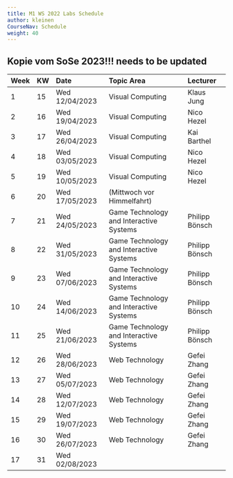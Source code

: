 ```yaml
---
title: M1 WS 2022 Labs Schedule
author: kleinen
CourseNav: Schedule
weight: 40
---
```


## Kopie vom SoSe 2023!!! needs to be updated

| Week | KW  | Date           | Topic Area                              | Lecturer    |
|:---- |:--- |:-------------- |:--------------------------------------- |:----------- |
| 1    | 15  | Wed 12/04/2023 | Visual Computing                        | Klaus Jung  |
| 2    | 16  | Wed 19/04/2023 | Visual Computing                        | Nico Hezel  |
| 3    | 17  | Wed 26/04/2023 | Visual Computing                        | Kai Barthel |
| 4    | 18  | Wed 03/05/2023 | Visual Computing                        | Nico Hezel  |
| 5    | 19  | Wed 10/05/2023 | Visual Computing                        | Nico Hezel  |
| 6    | 20  | Wed 17/05/2023 | (Mittwoch vor Himmelfahrt)              |             |
| 7    | 21  | Wed 24/05/2023 | Game Technology and Interactive Systems | Philipp Bönsch  |
| 8    | 22  | Wed 31/05/2023 | Game Technology and Interactive Systems | Philipp Bönsch  |
| 9    | 23  | Wed 07/06/2023 | Game Technology and Interactive Systems | Philipp Bönsch  |
| 10   | 24  | Wed 14/06/2023 | Game Technology and Interactive Systems | Philipp Bönsch  |
| 11   | 25  | Wed 21/06/2023 | Game Technology and Interactive Systems | Philipp Bönsch  |
| 12   | 26  | Wed 28/06/2023 | Web Technology                          | Gefei Zhang |
| 13   | 27  | Wed 05/07/2023 | Web Technology                          | Gefei Zhang |
| 14   | 28  | Wed 12/07/2023 | Web Technology                          | Gefei Zhang |
| 15   | 29  | Wed 19/07/2023 | Web Technology                          | Gefei Zhang |
| 16   | 30  | Wed 26/07/2023 | Web Technology                          | Gefei Zhang |
| 17   | 31  | Wed 02/08/2023 |                                         |             |
